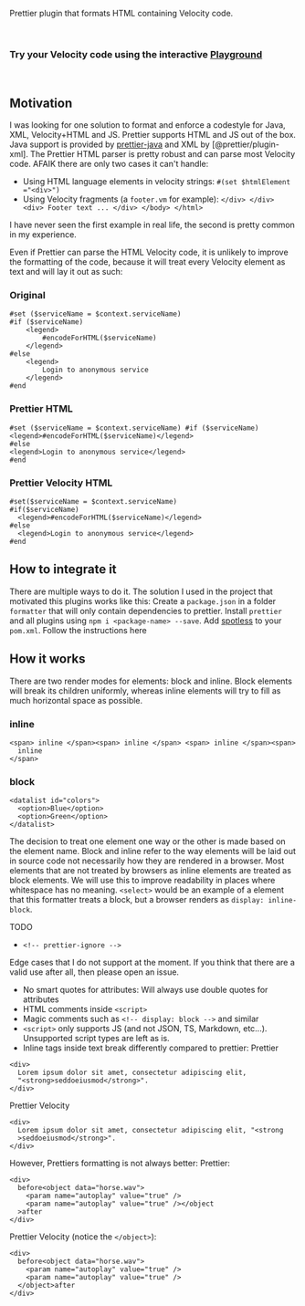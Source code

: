Prettier plugin that formats HTML containing Velocity code.

<br/>

### Try your Velocity code using the interactive **[Playground](https://prettier-plugin-velocity-html.herokuapp.com/)**

<br/>

## Motivation
I was looking for one solution to format and enforce a codestyle for Java, XML, Velocity+HTML and JS. Prettier supports HTML and JS out of the box. Java support is provided by [prettier-java](https://github.com/jhipster/prettier-java) and XML by [@prettier/plugin-xml]. The Prettier HTML parser is pretty robust and can parse most Velocity code. AFAIK there are only two cases it can't handle:
- Using HTML language elements in velocity strings: `#(set $htmlElement ="<div>")`
- Using Velocity fragments (a `footer.vm` for example): `</div> </div> <div> Footer text ... </div> </body> </html>`


I have never seen the first example in real life, the second is pretty common in my experience.

Even if Prettier can parse the HTML Velocity code, it is unlikely to improve the formatting of the code, because it will treat every Velocity element as text and will lay it out as such:

### Original 
```
#set ($serviceName = $context.serviceName)
#if ($serviceName)
	<legend>
        #encodeForHTML($serviceName)
    </legend>
#else
    <legend>
        Login to anonymous service
    </legend>
#end
```
### Prettier HTML
```
#set ($serviceName = $context.serviceName) #if ($serviceName)
<legend>#encodeForHTML($serviceName)</legend>
#else
<legend>Login to anonymous service</legend>
#end
```
### Prettier Velocity HTML
```
#set($serviceName = $context.serviceName)
#if($serviceName)
  <legend>#encodeForHTML($serviceName)</legend>
#else
  <legend>Login to anonymous service</legend>
#end
```

## How to integrate it
There are multiple ways to do it. The solution I used in the project that motivated this plugins works like this:
Create a `package.json` in a folder `formatter` that will only contain dependencies to prettier. Install `prettier` and all plugins using `npm i <package-name> --save`. Add [spotless](https://github.com/diffplug/spotless) to your `pom.xml`. Follow the instructions here 

## How it works
There are two render modes for elements: block and inline. Block elements will break its children uniformly, whereas inline elements will try to fill as much horizontal space as possible.

### inline
```
<span> inline </span><span> inline </span> <span> inline </span><span>
  inline
</span>
```

### block
```
<datalist id="colors">
  <option>Blue</option>
  <option>Green</option>
</datalist>
```
The decision to treat one element one way or the other is made based on the element name. 
Block and inline refer to the way elements will be laid out in source code not necessarily how they are rendered in a browser. Most elements that are not treated by browsers as inline elements are treated as block elements. We will use this to improve readability in places where whitespace has no meaning. `<select>` would be an example of a element that this formatter treats a block, but a browser renders as `display: inline-block`.

TODO
- `<!-- prettier-ignore -->`

Edge cases that I do not support at the moment. If you think that there are a valid use after all, then please open an issue.
- No smart quotes for attributes: Will always use double quotes for attributes
- HTML comments inside `<script>`
- Magic comments such as `<!-- display: block -->` and similar
- `<script>` only supports JS (and not JSON, TS, Markdown, etc...). Unsupported script types are left as is.
- Inline tags inside text break differently compared to prettier:
Prettier
```
<div>
  Lorem ipsum dolor sit amet, consectetur adipiscing elit,
  "<strong>seddoeiusmod</strong>".
</div>
```
Prettier Velocity
```
<div>
  Lorem ipsum dolor sit amet, consectetur adipiscing elit, "<strong
  >seddoeiusmod</strong>".
</div>
```

However, Prettiers formatting is not always better:
Prettier:
```
<div>
  before<object data="horse.wav">
    <param name="autoplay" value="true" />
    <param name="autoplay" value="true" /></object
  >after
</div>
```

Prettier Velocity (notice the `</object>`):
```
<div>
  before<object data="horse.wav">
    <param name="autoplay" value="true" />
    <param name="autoplay" value="true" />
  </object>after
</div>
```

